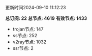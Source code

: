 更新时间2024-09-10 11:12:23

**总订阅: 22**
**总节点: 4619**
**有效节点: 1433**
- trojan节点: 147
- ss节点: 252
- v2ray节点: 1032
- ssr节点: 2
